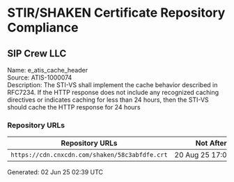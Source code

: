 # STIR/SHAKEN Certificate Repository Compliance

## SIP Crew LLC

Name: e_atis_cache_header\
Source: ATIS-1000074\
Description: The STI-VS shall implement the cache behavior described in RFC7234. If the HTTP response does not include any recognized caching directives or indicates caching for less than 24 hours, then the STI-VS should cache the HTTP response for 24 hours
### Repository URLs

| Repository URLs | Not After |  Problems | Link |
|-----------------|-----------|-----------|------|
| `https://cdn.cnxcdn.com/shaken/58c3abfdfe.crt` | 20&#160;Aug&#160;25&#160;17:08&#160;UTC | true | [view](../../REPOS/6ef82f3c225dd7b14161e4f6c672cac2a9a23d53/README.md) |


Generated: 02 Jun 25 02:39 UTC